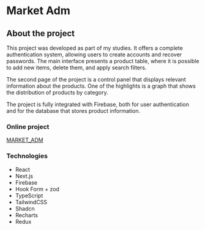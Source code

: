 # Market Adm

## About the project
This project was developed as part of my studies. It offers a complete authentication system, allowing users to create accounts and recover passwords. The main interface presents a product table, where it is possible to add new items, delete them, and apply search filters.

The second page of the project is a control panel that displays relevant information about the products. One of the highlights is a graph that shows the distribution of products by category.

The project is fully integrated with Firebase, both for user authentication and for the database that stores product information.

### Online project

[MARKET_ADM](https://market-adm.vercel.app) 

### Technologies
* React
* Next.js
* Firebase
* Hook Form + zod
* TypeScript
* TailwindCSS
* Shadcn
* Recharts
* Redux
